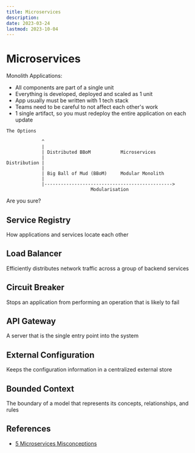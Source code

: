 ```yaml
---
title: Microservices
description:
date: 2023-03-24
lastmod: 2023-10-04
---
```


# Microservices

Monolith Applications:

- All components are part of a single unit
- Everything is developed, deployed and scaled as 1 unit
- App usually must be written with 1 tech stack
- Teams need to be careful to not affect each other's work
- 1 single artifact, so you must redeploy the entire application on each update

```text
The Options

             ^
             |
             | Distributed BBoM           Microservices
             |
Distribution |
             |
             | Big Ball of Mud (BBoM)     Modular Monolith
             |
             |----------------------------------------------->
                               Modularisation
```

Are you sure?

## Service Registry

How applications and services locate each other

## Load Balancer

Efficiently distributes network traffic across a group of backend services

## Circuit Breaker

Stops an application from performing an operation that is likely to fail

## API Gateway

A server that is the single entry point into the system

## External Configuration

Keeps the configuration information in a centralized external store

## Bounded Context

The boundary of a model that represents its concepts, relationships, and rules

## References

- [5 Microservices Misconceptions](https://redis.com/blog/5-microservices-misconceptions/?utm_source=marketo&utm_medium=email&utm_campaign=March_2023_newsletter&mkt_tok=OTE1LU5GRC0xMjgAAAGKjJhaOSj_kmp5uYNVRxI3cr5ViVBgiFI6mr87hD69pBGwrwvDbZzEzlmO7XbYqcbrEQ-w2Wm6NOHSinzvW8YwguMCP8kupyLp48LE4VIZH43xzdc)
